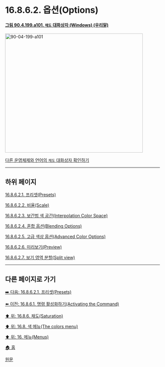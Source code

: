 # 16.8.6.2. 옵션(Options)

<a id="90-04-199-a101"></a>

#### [그림 90.4.199.a101. `채도` 대화상자 (Windows) (우리말)](./90-04-0199-saturation.md#90-04-199-a101)
<img width="448" height="387" alt="90-04-199-a101" src="https://github.com/user-attachments/assets/37d8ee81-4802-4ece-9940-613d81661e0e" />

[다른 운영체제와 언어의 `채도` 대화상자 확인하기](./90-04-0199-saturation.md#90-04-199-a102)

***

## 하위 페이지

[16.8.6.2.1. 프리셋(Presets)](./16-08-06-02-01-presets.md)

[16.8.6.2.2. 비율(Scale)](./16-08-06-02-02-scale.md)

[16.8.6.2.3. 보간법 색 공간(Interpolation Color Space)](./16-08-06-02-03-interpolation_color_space.md)

[16.8.6.2.4. 혼합 옵션(Blending Options)](./16-08-06-02-04-blending_options.md)

[16.8.6.2.5. 고급 색상 옵션(Advanced Color Options)](./16-08-06-02-05-advanced_color_options.md)

[16.8.6.2.6. 미리보기(Preview)](./16-08-06-02-06-preview.md)

[16.8.6.2.7. 보기 영역 분할(Split view)](./16-08-06-02-07-split_view.md)

***

## 다른 페이지로 가기

[➡️ 다음: 16.8.6.2.1. 프리셋(Presets)](./16-08-06-02-01-presets.md)

[⬅️ 이전: 16.8.6.1. 명령 활성화하기(Activating the Command)](./16-08-06-01-activating_the_command.md)

[⬆️ 위: 16.8.6. 채도(Saturation)](./16-08-06-00-saturation.md)

[⬆️ 위: 16.8. 색 메뉴(The colors menu)](./16-08-00-the-colors-menu.md)

[⬆️ 위: 16. 메뉴(Menus)](./16-00-menus.md)

[🏠 홈](./00-home.md)

[원문](https://docs.gimp.org/2.10/ko/gimp-filter-saturation.html#idm30850)